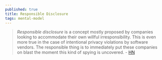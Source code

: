 ```yaml
---
published: true
title: Responsible Disclosure
tags: mental-model
---
```

> _Responsible disclosure_ is a concept mostly proposed by companies looking to accommodate their own willful irresponsibility. This is even more true in the case of intentional privacy violations by software vendors. The responsible thing is to immediately put these companies on blast the moment this kind of spying is uncovered. - [HN](https://news.ycombinator.com/item?id=29057526)
